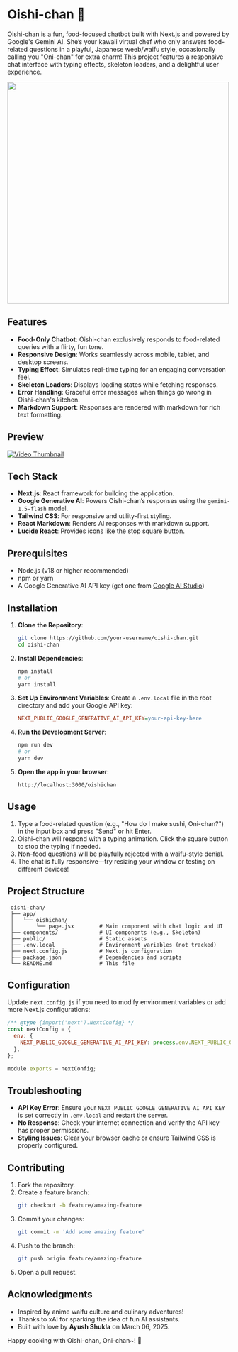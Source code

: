 # Oishi-chan 🍣

Oishi-chan is a fun, food-focused chatbot built with Next.js and powered by Google's Gemini AI. She’s your kawaii virtual chef who only answers food-related questions in a playful, Japanese weeb/waifu style, occasionally calling you "Oni-chan" for extra charm! This project features a responsive chat interface with typing effects, skeleton loaders, and a delightful user experience.


<img src="[https://your-image-url.com](https://github.com/user-attachments/assets/103f075d-577f-44c2-82cb-bd82df526531)" width="500">



## Features

- **Food-Only Chatbot**: Oishi-chan exclusively responds to food-related queries with a flirty, fun tone.
- **Responsive Design**: Works seamlessly across mobile, tablet, and desktop screens.
- **Typing Effect**: Simulates real-time typing for an engaging conversation feel.
- **Skeleton Loaders**: Displays loading states while fetching responses.
- **Error Handling**: Graceful error messages when things go wrong in Oishi-chan's kitchen.
- **Markdown Support**: Responses are rendered with markdown for rich text formatting.

## Preview
[![Video Thumbnail](https://drive.google.com/thumbnail?id=d/1r239PDBQPk_Idi_ln3-BSSz1qwhr69lC)](https://drive.google.com/file/d/1r239PDBQPk_Idi_ln3-BSSz1qwhr69lC/preview)


## Tech Stack

- **Next.js**: React framework for building the application.
- **Google Generative AI**: Powers Oishi-chan’s responses using the `gemini-1.5-flash` model.
- **Tailwind CSS**: For responsive and utility-first styling.
- **React Markdown**: Renders AI responses with markdown support.
- **Lucide React**: Provides icons like the stop square button.

## Prerequisites

- Node.js (v18 or higher recommended)
- npm or yarn
- A Google Generative AI API key (get one from [Google AI Studio](https://aistudio.google.com/))

## Installation

1. **Clone the Repository**:
   ```bash
   git clone https://github.com/your-username/oishi-chan.git
   cd oishi-chan
   ```

2. **Install Dependencies**:
   ```bash
   npm install
   # or
   yarn install
   ```

3. **Set Up Environment Variables**:
   Create a `.env.local` file in the root directory and add your Google API key:
   ```ini
   NEXT_PUBLIC_GOOGLE_GENERATIVE_AI_API_KEY=your-api-key-here
   ```

4. **Run the Development Server**:
   ```bash
   npm run dev
   # or
   yarn dev
   ```

5. **Open the app in your browser**:
   ```
   http://localhost:3000/oishichan
   ```

## Usage

1. Type a food-related question (e.g., "How do I make sushi, Oni-chan?") in the input box and press "Send" or hit Enter.
2. Oishi-chan will respond with a typing animation. Click the square button to stop the typing if needed.
3. Non-food questions will be playfully rejected with a waifu-style denial.
4. The chat is fully responsive—try resizing your window or testing on different devices!

## Project Structure

```
 oishi-chan/
 ├── app/
 │   └── oishichan/
 │       └── page.jsx        # Main component with chat logic and UI
 ├── components/             # UI components (e.g., Skeleton)
 ├── public/                 # Static assets
 ├── .env.local              # Environment variables (not tracked)
 ├── next.config.js          # Next.js configuration
 ├── package.json            # Dependencies and scripts
 └── README.md               # This file
```

## Configuration

Update `next.config.js` if you need to modify environment variables or add more Next.js configurations:

```javascript
/** @type {import('next').NextConfig} */
const nextConfig = {
  env: {
    NEXT_PUBLIC_GOOGLE_GENERATIVE_AI_API_KEY: process.env.NEXT_PUBLIC_GOOGLE_GENERATIVE_AI_API_KEY,
  },
};

module.exports = nextConfig;
```

## Troubleshooting

- **API Key Error**: Ensure your `NEXT_PUBLIC_GOOGLE_GENERATIVE_AI_API_KEY` is set correctly in `.env.local` and restart the server.
- **No Response**: Check your internet connection and verify the API key has proper permissions.
- **Styling Issues**: Clear your browser cache or ensure Tailwind CSS is properly configured.

## Contributing

1. Fork the repository.
2. Create a feature branch:
   ```bash
   git checkout -b feature/amazing-feature
   ```
3. Commit your changes:
   ```bash
   git commit -m 'Add some amazing feature'
   ```
4. Push to the branch:
   ```bash
   git push origin feature/amazing-feature
   ```
5. Open a pull request.

## Acknowledgments

- Inspired by anime waifu culture and culinary adventures!
- Thanks to xAI for sparking the idea of fun AI assistants.
- Built with love by **Ayush Shukla** on March 06, 2025.

Happy cooking with Oishi-chan, Oni-chan~! 💖
